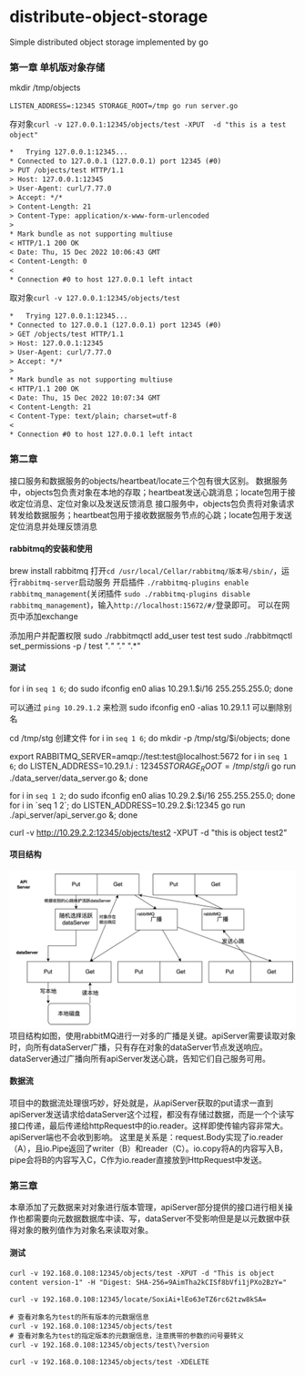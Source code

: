 # distribute-object-storage
Simple distributed object storage implemented by go

### 第一章 单机版对象存储
mkdir /tmp/objects

`LISTEN_ADDRESS=:12345 STORAGE_ROOT=/tmp go run server.go`

存对象`curl -v 127.0.0.1:12345/objects/test -XPUT  -d "this is a test object"`
```text
*   Trying 127.0.0.1:12345...
* Connected to 127.0.0.1 (127.0.0.1) port 12345 (#0)
> PUT /objects/test HTTP/1.1
> Host: 127.0.0.1:12345
> User-Agent: curl/7.77.0
> Accept: */*
> Content-Length: 21
> Content-Type: application/x-www-form-urlencoded
> 
* Mark bundle as not supporting multiuse
< HTTP/1.1 200 OK
< Date: Thu, 15 Dec 2022 10:06:43 GMT
< Content-Length: 0
< 
* Connection #0 to host 127.0.0.1 left intact

```
取对象`curl -v 127.0.0.1:12345/objects/test`
```text
*   Trying 127.0.0.1:12345...
* Connected to 127.0.0.1 (127.0.0.1) port 12345 (#0)
> GET /objects/test HTTP/1.1
> Host: 127.0.0.1:12345
> User-Agent: curl/7.77.0
> Accept: */*
> 
* Mark bundle as not supporting multiuse
< HTTP/1.1 200 OK
< Date: Thu, 15 Dec 2022 10:07:34 GMT
< Content-Length: 21
< Content-Type: text/plain; charset=utf-8
< 
* Connection #0 to host 127.0.0.1 left intact
```

### 第二章

接口服务和数据服务的objects/heartbeat/locate三个包有很大区别。
数据服务中，objects包负责对象在本地的存取；heartbeat发送心跳消息；locate包用于接收定位消息、定位对象以及发送反馈消息
接口服务中，objects包负责将对象请求转发给数据服务；heartbeat包用于接收数据服务节点的心跳；locate包用于发送定位消息并处理反馈消息

#### rabbitmq的安装和使用
brew install rabbitmq
打开`cd /usr/local/Cellar/rabbitmq/版本号/sbin/`，运行`rabbitmq-server`启动服务
开启插件 `./rabbitmq-plugins enable rabbitmq_management`(关闭插件 `sudo ./rabbitmq-plugins disable rabbitmq_management`)，输入` http://localhost:15672/#/ `登录即可。
可以在网页中添加exchange

添加用户并配置权限
sudo ./rabbitmqctl add_user test test
sudo ./rabbitmqctl set_permissions -p / test ".*" ".*" ".*"


#### 测试
for i in `seq 1 6`; do sudo ifconfig en0 alias 10.29.1.$i/16 255.255.255.0; done

可以通过 `ping 10.29.1.2` 来检测
sudo ifconfig en0 -alias 10.29.1.1 可以删除别名

cd /tmp/stg
创建文件 for i in `seq 1 6`; do mkdir -p /tmp/stg/$i/objects; done

export RABBITMQ_SERVER=amqp://test:test@localhost:5672
for i in `seq 1 6`; do LISTEN_ADDRESS=10.29.1.$i:12345 STORAGE_ROOT=/tmp/stg/$i go run ./data_server/data_server.go &; done

for i in `seq 1 2`; do sudo ifconfig en0 alias 10.29.2.$i/16 255.255.255.0; done
for i in `seq 1 2`; do LISTEN_ADDRESS=10.29.2.$i:12345 go run ./api_server/api_server.go &; done

curl -v http://10.29.2.2:12345/objects/test2 -XPUT -d "this is object test2"

#### 项目结构
![img.png](img.png)
项目结构如图，使用rabbitMQ进行一对多的广播是关键。apiServer需要读取对象时，向所有dataServer广播，只有存在对象的dataServer节点发送响应。dataServer通过广播向所有apiServer发送心跳，告知它们自己服务可用。

#### 数据流
项目中的数据流处理很巧妙，好处就是，从apiServer获取的put请求一直到apiServer发送请求给dataServer这个过程，都没有存储过数据，而是一个个读写接口传递，最后传递给httpRequest中的io.reader。这样即使传输内容非常大。
apiServer端也不会收到影响。
这里是关系是：request.Body实现了io.reader（A），且io.Pipe返回了writer（B）和reader（C）。io.copy将A的内容写入B，pipe会将B的内容写入C，C作为io.reader直接放到HttpRequest中发送。

### 第三章
本章添加了元数据来对对象进行版本管理，apiServer部分提供的接口进行相关操作也都需要向元数据数据库中读、写，dataServer不受影响但是是以元数据中获得对象的散列值作为对象名来读取对象。

#### 测试
```shell script
curl -v 192.168.0.108:12345/objects/test -XPUT -d "This is object content version-1" -H "Digest: SHA-256=9AimTha2kCISf8bVfi1jPXo2BzY="
```
```shell script
curl -v 192.168.0.108:12345/locate/SoxiAi+lEo63eTZ6rc62tzw8kSA=
```
```shell script
# 查看对象名为test的所有版本的元数据信息
curl -v 192.168.0.108:12345/objects/test
# 查看对象名为test的指定版本的元数据信息，注意携带的参数的问号要转义
curl -v 192.168.0.108:12345/objects/test\?version
```
```shell script
curl -v 192.168.0.108:12345/objects/test -XDELETE
```